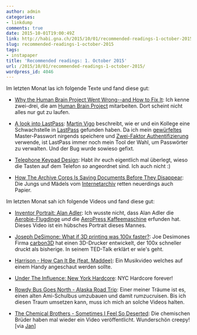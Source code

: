 ```yaml
---
author: admin
categories:
- linkdump
comments: true
date: 2015-10-01T19:00:49Z
link: http://habi.gna.ch/2015/10/01/recommended-readings-1-october-2015/
slug: recommended-readings-1-october-2015
tags:
- instapaper
title: 'Recommended readings: 1. October 2015'
url: /2015/10/01/recommended-readings-1-october-2015/
wordpress_id: 4046
---
```


Im letzten Monat las ich folgende Texte und fand diese gut:





  * [Why the Human Brain Project Went Wrong--and How to Fix It](http://www.scientificamerican.com/article/why-the-human-brain-project-went-wrong-and-how-to-fix-it/): Ich kenne zwei-drei, die am [Human Brain Project](http://www.humanbrainproject.eu/) mitarbeiten. Dort scheint nicht alles nur gut zu laufen.


  * [A look into LastPass](http://www.martinvigo.com/a-look-into-lastpass/): [Martin Vigo](http://www.martinvigo.com) beschreibt, wie er und ein Kollege eine Schwachstelle in [LastPass](https://lastpass.com) gefunden haben. Da ich mein [gewürfeltes](https://en.wikipedia.org/wiki/Diceware) Master-Passwort nirgends speichere und [Zwei-Faktor Authentifizierung](https://en.wikipedia.org/wiki/Two-factor_authentication) verwende, ist LastPass immer noch mein Tool der Wahl, um Passwörter zu verwalten. Und der Bug wurde sowieso gefixt.


  * [Telephone Keypad Design](http://datagenetics.com/blog/august32015/): Habt ihr euch eigentlich mal überlegt, wieso die Tasten auf dem Telefon _so_ angeordnet sind. Ich auch nicht :)


  * [How The Archive Corps Is Saving Documents Before They Disappear](http://www.theatlantic.com/technology/archive/2015/09/introducing-the-archive-corps/403135/): Die Jungs und Mädels vom [Internetarchiv](https://archive.org) retten neuerdings auch Papier.



Im letzten Monat sah ich folgende Videos und fand diese gut:



  * [Inventor Portrait: Alan Adler](https://vimeo.com/137090060): Ich wusste nicht, dass Alan Adler die [Aerobie-Flugdinge](http://aerobie.com/sport-toys/) _und_ die [AeroPress Kaffeemaschine](http://aerobie.com/product/aeropress/) erfunden hat. Dieses Video ist ein hübsches Portrait dieses Mannes.


  * [Joseph DeSimone: What if 3D printing was 100x faster?](http://www.ted.com/talks/joe_desimone_what_if_3d_printing_was_25x_faster): Joe Desimones Firma [carbon3D](http://carbon3d.com) hat einen 3D-Drucker entwickelt, der 100x schneller druckt als bisherige. In seinem TED-Talk erklärt er wie's geht.


  * [Harrison - How Can It Be (feat. Maddee)](https://vimeo.com/135475344): Ein Musikvideo welches auf einem Handy angeschaut werden sollte.


  * [Under The Influence: New York Hardcore](https://www.youtube.com/watch?v=tRoEdcBgH2Q): NYC Hardcore forever!


  * [Rowdy Bus Goes North - Alaska Road Trip](https://www.youtube.com/watch?v=-LoUzw5Dyc4): Einer meiner Träume ist es, einen alten Ami-Schulbus umzubauen und damit rumzucruisen. Bis ich diesen Traum umsetzen kann, muss ich mich an solche Videos halten.


  * [The Chemical Brothers - Sometimes I Feel So Deserted](https://www.youtube.com/watch?v=saZVNLMMmmo): Die chemischen Brüder haben mal wieder ein Video veröffentlicht. Wunderschön creepy! [via [Jan](http://pieceoplastic.com/index.php/6962/ruff-linkage-201534/)]


